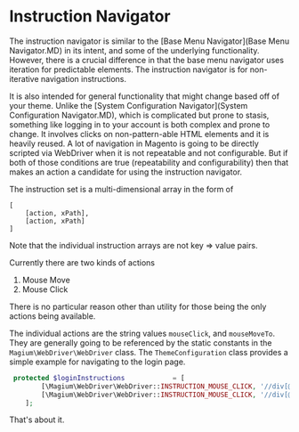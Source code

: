 Instruction Navigator
=====================

The instruction navigator is similar to the [Base Menu Navigator](Base Menu Navigator.MD) in its intent, and some of the underlying functionality.  However, there is a crucial difference in that the base menu navigator uses iteration for predictable elements.  The instruction navigator is for non-iterative navigation instructions.

It is also intended for general functionality that might change based off of your theme. Unlike the [System Configuration Navigator](System Configuration Navigator.MD), which is complicated but prone to stasis, something like logging in to your account is both complex and prone to change.  It involves clicks on non-pattern-able HTML elements and it is heavily reused.  A lot of navigation in Magento is going to be directly scripted via WebDriver when it is not repeatable and not configurable.  But if both of those conditions are true (repeatability and configurability) then that makes an action a candidate for using the instruction navigator.

The instruction set is a multi-dimensional array in the form of

```
[
    [action, xPath],
    [action, xPath]
]
```

Note that the individual instruction arrays are not key => value pairs.

Currently there are two kinds of actions

1. Mouse Move
2. Mouse Click

There is no particular reason other than utility for those being the only actions being available.

The individual actions are the string values `mouseClick`, and `mouseMoveTo`.  They are generally going to be referenced by the static constants in the `Magium\WebDriver\WebDriver` class.  The `ThemeConfiguration` class provides a simple example for navigating to the login page.

```php
 protected $loginInstructions            = [
        [\Magium\WebDriver\WebDriver::INSTRUCTION_MOUSE_CLICK, '//div[@class="account-cart-wrapper"]/descendant::span[.="Account"]'],
        [\Magium\WebDriver\WebDriver::INSTRUCTION_MOUSE_CLICK, '//div[@id="header-account"]/descendant::a[@title="My Account"]']
    ];
 ```

That's about it.